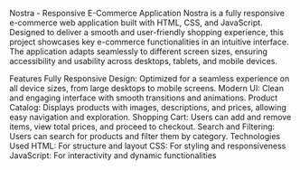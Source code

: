 Nostra - Responsive E-Commerce Application
Nostra is a fully responsive e-commerce web application built with HTML, CSS, and JavaScript. Designed to deliver a smooth and user-friendly shopping experience, this project showcases key e-commerce functionalities in an intuitive interface. The application adapts seamlessly to different screen sizes, ensuring accessibility and usability across desktops, tablets, and mobile devices.

Features
Fully Responsive Design: Optimized for a seamless experience on all device sizes, from large desktops to mobile screens.
Modern UI: Clean and engaging interface with smooth transitions and animations.
Product Catalog: Displays products with images, descriptions, and prices, allowing easy navigation and exploration.
Shopping Cart: Users can add and remove items, view total prices, and proceed to checkout.
Search and Filtering: Users can search for products and filter them by category.
Technologies Used
HTML: For structure and layout
CSS: For styling and responsiveness
JavaScript: For interactivity and dynamic functionalities
